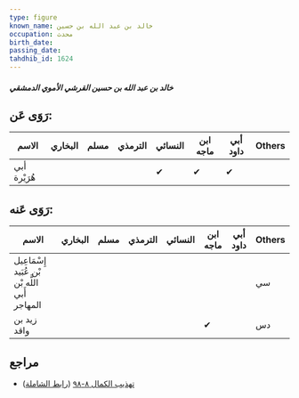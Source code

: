 ```yaml
---
type: figure
known_name: خالد بن عبد الله بن حسين
occupation: محدث
birth_date:
passing_date:
tahdhib_id: 1624
---
```

##### خالد بن عبد الله بن حسين القرشي الأموي الدمشقي

## رَوَى عَن:
| الاسم        | البخاري | مسلم | الترمذي | النسائي | ابن ماجه | أبي داود | Others |
| ------------ | ------- | ---- | ------- | ------- | -------- | -------- | ------ |
| أبي هُرَيْرة |         |      |         | ✔       | ✔        | ✔        |        |
## رَوَى عَنه:
| الاسم                                          | البخاري | مسلم | الترمذي | النسائي | ابن ماجه | أبي داود | Others |
| ---------------------------------------------- | ------- | ---- | ------- | ------- | -------- | -------- | ------ |
| إِسْمَاعِيل بْن عُبَيد اللَّه بْن أَبي المهاجر |         |      |         |         |          |          | سي     |
| زيد بن واقد                                    |         |      |         |         | ✔        |          | دس     |
## مراجع
- [تهذيب الكمال ٨-٩٨](obsidian://open?vault=Tahdhib-al-Kamal&file=Figures/١٦٢٤-خالد%20بن%20عبد%20الله%20بن%20حسين%20القرشي%20الأموي%20الدمشقي) ([رابط الشاملة](https://shamela.ws/book/3722/3809))